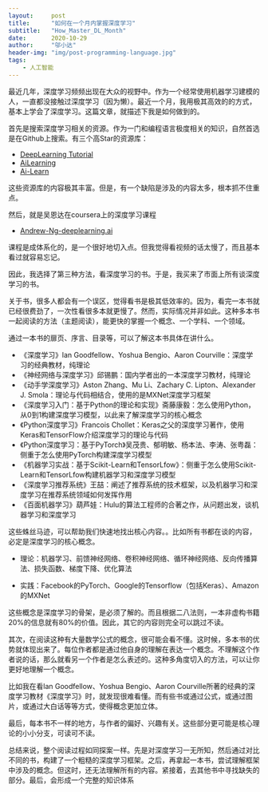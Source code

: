 ```yaml
---
layout:     post
title:      "如何在一个月内掌握深度学习"
subtitle:   "How_Master_DL_Month"
date:       2020-10-29
author:     "邬小达"
header-img: "img/post-programming-language.jpg"
tags:
    - 人工智能
---
```


最近几年，深度学习频频出现在大众的视野中。作为一个经常使用机器学习建模的人，一直都没接触过深度学习（因为懒）。最近一个月，我用极其高效的的方式，基本上学会了深度学习。这篇文章，就描述下我是如何做到的。

首先是搜索深度学习相关的资源。作为一门和编程语言极度相关的知识，自然首选是在Github上搜索。有三个高Star的资源库：

* [DeepLearning Tutorial](https://github.com/Mikoto10032/DeepLearning)
* [AiLearning](https://github.com/apachecn/AiLearning)
* [Ai-Learn](https://github.com/tangyudi/Ai-Learn)

这些资源库的内容极其丰富。但是，有一个缺陷是涉及的内容太多，根本抓不住重点。

然后，就是吴恩达在coursera上的深度学习课程

* [Andrew-Ng-deeplearning.ai](https://github.com/RedstoneWill/Andrew-Ng-deeplearning.ai)

课程是成体系化的，是一个很好地切入点。但我觉得看视频的话太慢了，而且基本看过就容易忘记。

因此，我选择了第三种方法，看深度学习的书。于是，我买来了市面上所有谈深度学习的书。


关于书，很多人都会有一个误区，觉得看书是极其低效率的。因为，看完一本书就已经很费劲了，一次性看很多本就更慢了。然而，实际情况并非如此。这种多本书一起阅读的方法（主题阅读），能更快的掌握一个概念、一个学科、一个领域。

通过一本书的扉页、序言、目录等，可以了解这本书具体在讲什么。

* 《深度学习》lan Goodfellow、Yoshua Bengio、Aaron Courville：深度学习的经典教材，纯理论
* 《神经网络与深度学习》邱锡鹏：国内学者出的一本深度学习教材，纯理论
* 《动手学深度学习》Aston Zhang、Mu Li、Zachary C. Lipton、Alexander J. Smola：理论与代码相结合，使用的是MXNet深度学习框架
* 《深度学习入门：基于Python的理论和实现》斋藤康毅：怎么使用Python，从0到1构建深度学习模型，以此来了解深度学习的核心概念
* 《Python深度学习》Francois Chollet：Keras之父的深度学习著作，使用Keras和TensorFlow介绍深度学习的理论与代码
* 《Python深度学习：基于PyTorch》吴茂贵、郁明敏、杨本法、李涛、张粤磊：侧重于怎么使用PyTorch构建深度学习模型
* 《机器学习实战：基于Scikit-Learn和TensorLfow》：侧重于怎么使用Scikit-Learn和TensorLfow构建机器学习和深度学习模型
* 《深度学习推荐系统》王喆：阐述了推荐系统的技术框架，以及机器学习和深度学习在推荐系统领域如何发挥作用
* 《百面机器学习》葫芦娃：Hulu的算法工程师的合著之作，从问题出发，谈机器学习和深度学习

这些蛛丝马迹，可以帮助我们快速地找出核心内容。。比如所有书都在谈的内容，必定是深度学习的核心概念。

* 理论：机器学习、前馈神经网络、卷积神经网络、循环神经网络、反向传播算法、损失函数、梯度下降、优化算法

* 实践：Facebook的PyTorch、Google的Tensorflow（包括Keras）、Amazon的MXNet


这些概念是深度学习的骨架，是必须了解的。而且根据二八法则，一本非虚构书籍20%的信息就有80%的价值。因此，其它的内容则完全可以跳过不读。

其次，在阅读这种有大量数学公式的概念，很可能会看不懂。这时候，多本书的优势就体现出来了。每位作者都是通过他自身的理解在表达一个概念。不理解这个作者说的话，那么就看另一个作者是怎么表述的。这种多角度切入的方法，可以让你更好地理解一个概念。

比如我在看lan Goodfellow、Yoshua Bengio、Aaron Courville所著的经典的深度学习教材《深度学习》时，就发现很难看懂。而有些书或通过公式，或通过图片，或通过大白话等等方式，使得概念更加立体。

最后，每本书不一样的地方，与作者的偏好、兴趣有关。这些部分更可能是核心理论的小小分支，可读可不读。

总结来说，整个阅读过程如同探案一样。先是对深度学习一无所知，然后通过对比不同的书，构建了一个粗糙的深度学习框架。之后，再拿起一本书，尝试理解框架中涉及的概念。但这时，还无法理解所有的内容。紧接着，去其他书中寻找缺失的部分。最后，会形成一个完整的知识体系

